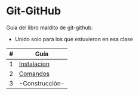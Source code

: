# Git-GitHub

Guia del libro maldito de git-github:  
- Unido solo para los que estuvieron en esa clase

|  #  | Guía |
| --- | --- |
| 1   | [Instalacion](https://github.com/megagringa/Git-GitHub/tree/main/INSTALACION) |
| 2   | [Comandos]([Volver.](https://github.com/megagringa/Comandos_Basicos)) |
| 3 | -Construcción- |